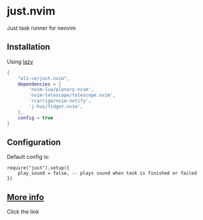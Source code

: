 # just.nvim
Just task runner for neovim

## Installation
Using [lazy](https://github.com/folke/lazy.nvim)
```lua
{
    "al1-ce/just.nvim",
    dependencies = {
        'nvim-lua/plenary.nvim',
        'nvim-telescope/telescope.nvim',
        'rcarriga/nvim-notify',
        'j-hui/fidget.nvim',
    },
    config = true
}
```

## Configuration
Default config is:
```
require("just").setup({
    play_sound = false, -- plays sound when task is finished or failed
})
```

## [More info](https://github.com/al1-ce/just.nvim/blob/master/primer.md)
Click the link

